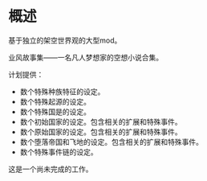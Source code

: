 # 概述

基于独立的架空世界观的大型mod。

业风故事集——一名凡人梦想家的空想小说合集。

计划提供：
* 数个特殊种族特征的设定。
* 数个特殊起源的设定。
* 数个特殊国是的设定。
* 数个初始国家的设定。包含相关的扩展和特殊事件。
* 数个原始国家的设定。包含相关的扩展和特殊事件。
* 数个堕落帝国和飞地的设定。包含相关的扩展和特殊事件。
* 数个特殊事件链的设定。

这是一个尚未完成的工作。